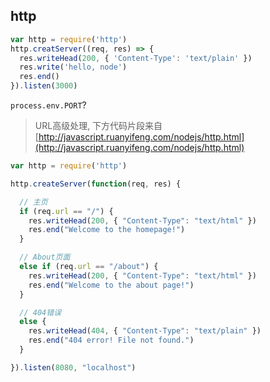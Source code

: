 ## http

```js
var http = require('http')
http.creatServer((req, res) => {
  res.writeHead(200, { 'Content-Type': 'text/plain' })
  res.write('hello, node')
  res.end()
}).listen(3000)
```

`process.env.PORT`?

> URL高级处理, 下方代码片段来自[http://javascript.ruanyifeng.com/nodejs/http.html](http://javascript.ruanyifeng.com/nodejs/http.html)

```js
var http = require('http')

http.createServer(function(req, res) {

  // 主页
  if (req.url == "/") {
    res.writeHead(200, { "Content-Type": "text/html" })
    res.end("Welcome to the homepage!")
  }

  // About页面
  else if (req.url == "/about") {
    res.writeHead(200, { "Content-Type": "text/html" })
    res.end("Welcome to the about page!")
  }

  // 404错误
  else {
    res.writeHead(404, { "Content-Type": "text/plain" })
    res.end("404 error! File not found.")
  }

}).listen(8080, "localhost")
```
